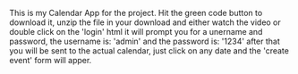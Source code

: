 This is my Calendar App for the project.
Hit the green code button to download it, unzip the file in your download and either watch the video or double click on the 'login' html
it will prompt you for a unername and password, the username is: 'admin' and the password is: '1234'
after that you will be sent to the actual calendar, just click on any date and the 'create event' form will apper.
